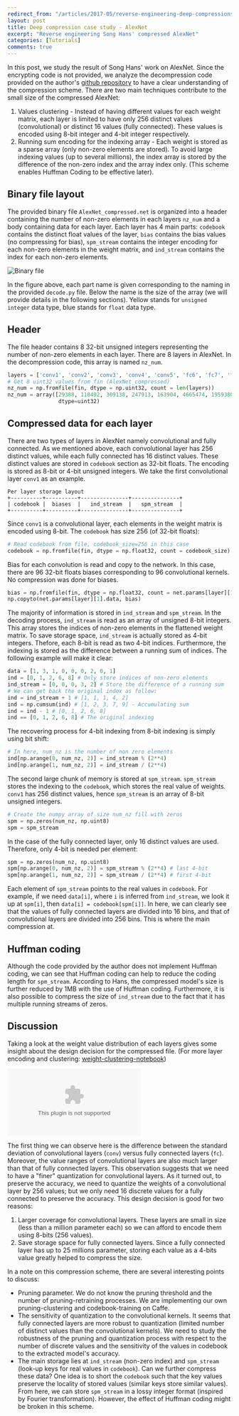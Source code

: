```yaml
---
redirect_from: "/articles/2017-05/reverse-engineering-deep-compressions"
layout: post
title: Deep compression case study - AlexNet
excerpt: "Reverse engineering Song Hans' compressed AlexNet"
categories: [Tutorials]
comments: true
---
```

In this post, we study the result of Song Hans' work on AlexNet. Since the
encrypting code is not provided, we analyze the decompression code provided
on the author's
[github repository](https://github.com/songhan/Deep-Compression-AlexNet) to
have a clear understanding of the compression scheme. There are two main
techniques contribute to the small size of the compressed AlexNet:
1. Values clustering - Instead of having different values for each weight
matrix, each layer is limited to have only 256 distinct values (convolutional)
or distinct 16 values (fully connected). These values is encoded using 8-bit
integer and 4-bit integer respectively.
2. Running sum encoding for the indexing array - Each weight is stored as a
sparse array (only non-zero elements are stored). To avoid large indexing
values (up to several millions), the index array is stored by the difference of
the non-zero index and the array index only. (This scheme enables Huffman Coding
to be effective later).

## Binary file layout

The provided binary file `AlexNet_compressed.net` is organized into a header
containing the number of non-zero elements in each layers `nz_num` and a body
containing data for each layer. Each layer has 4 main parts: `codebook`
contains the distinct float values of the layer, `bias` contains the bias
values (no compressing for bias), `spm_stream` contains the integer encoding
for each non-zero elements in the weight matrix, and `ind_stream` contains the
index for each non-zero elements.

![Binary file]({{site.baseurl}}/img/han_compressed_structure.png)

In the figure above, each part name is given corresponding to the naming in
the provided `decode.py` file. Below the name is the size of the array (we will
provide details in the following sections). Yellow stands for `unsigned integer`
data type, blue stands for `float` data type.

## Header

The file header contains 8 32-bit unsigned integers representing the number of
non-zero elements in each layer. There are 8 layers in AlexNet. In the
decompression code, this array is named `nz_num`.

```python
layers = ['conv1', 'conv2', 'conv3', 'conv4', 'conv5', 'fc6', 'fc7', 'fc8']
# Get 8 uint32 values from fin (AlexNet_compressed)
nz_num = np.fromfile(fin, dtype = np.uint32, count = len(layers))
nz_num = array([29388, 118492, 309138, 247913, 163904, 4665474, 1959380, 1061645],
                dtype=uint32)
```

## Compressed data for each layer

There are two types of layers in AlexNet namely convolutional and fully
connected. As we mentioned above, each convolutional layer has 256 distinct
values, while each fully connected has 16 distinct values. These distinct values
are stored in `codebook` section as 32-bit floats. The encoding is stored as
8-bit or 4-bit unsigned integers. We take the first convolutional layer `conv1`
as an example.

```
Per layer storage layout
+----------+----------+---------------+---------------+
| codebook |  biases  |   ind_stream  |   spm_stream  |
+----------+----------+---------------+---------------+
```

Since `conv1` is a convolutional layer, each elements in the weight matrix is
encoded using 8-bit. The `codebook` has size 256 (of 32-bit floats):

```python
# Read codebook from file, codebook_size=256 in this case
codebook = np.fromfile(fin, dtype = np.float32, count = codebook_size)
```

Bias for each convolution is read and copy to the network. In this case, there
are 96 32-bit floats biases corresponding to 96 convolutional kernels. No
compression was done for biases.

```python
bias = np.fromfile(fin, dtype = np.float32, count = net.params[layer][1].data.size)
np.copyto(net.params[layer][1].data, bias)
```

The majority of information is stored in `ind_stream` and `spm_stream`. In the
decoding process, `ind_stream` is read as an array of unsigned 8-bit integers.
This array stores the indices of non-zero elements in the flattened weight
matrix. To save storage space, `ind_stream` is actually stored as 4-bit
integers. Thefore, each 8-bit is read as two 4-bit indices. Furthermore, the
indexing is stored as the difference between a running sum of indices. The
following example will make it clear:

```python
data = [1, 3, 1, 0, 0, 0, 2, 0, 1]
ind = [0, 1, 2, 6, 8] # Only store indices of non-zero elements
ind_stream = [0, 0, 0, 3, 2] # Store the difference of a running sum
# We can get back the original index as follow:
ind = ind_stream + 1 # [1, 1, 1, 4, 2]
ind = np.cumsum(ind) # [1, 2, 3, 7, 9] - Accumulating sum
ind = ind - 1 # [0, 1, 2, 6, 8]
ind == [0, 1, 2, 6, 8] # The original indexing  
```

The recovering process for 4-bit indexing from 8-bit indexing is simply using
bit shift:

```python
# In here, num_nz is the number of non zero elements
ind[np.arange(0, num_nz, 2)] = ind_stream % (2**4)
ind[np.arange(1, num_nz, 2)] = ind_stream / (2**4)
```

The second large chunk of memory is stored at `spm_stream`. `spm_stream` stores
the indexing to the `codebook`, which stores the real value of weights. `conv1`
has 256 distinct values, hence `spm_stream` is an array of 8-bit unsigned
integers.

```python
# Create the numpy array of size num_nz fill with zeros
spm = np.zeros(num_nz, np.uint8)
spm = spm_stream
```

In the case of the fully connected layer, only 16 distinct values are used.
Therefore, only 4-bit is needed per element:

```python
spm = np.zeros(num_nz, np.uint8)
spm[np.arange(0, num_nz, 2)] = spm_stream % (2**4) # last 4-bit
spm[np.arange(1, num_nz, 2)] = spm_stream / (2**4) # first 4-bit
```

Each element of `spm_stream` points to the real values in `codebook`. For
example, if we need `data[i]`, where `i` is inferred from `ind_stream`, we
look it up at `spm[i]`, then `data[i] = codebook[spm[i]]`. In here, we can
clearly see that the values of fully connected layers are divided into 16 bins,
and that of convolutional layers are divided into 256 bins. This is where the
main compression at.

## Huffman coding

Although the code provided by the author does not implement Huffman coding, we
can see that Huffman coding can help to reduce the coding length for
`spm_stream`. According to Hans, the compressed model's size is
further reduced by 1MB with the use of Huffman coding. Furthermore, it is also
possible to compress the size of `ind_stream` due to the fact that it has
multiple running streams of zeros.

## Discussion

Taking a look at the weight value distribution of each layers gives some insight
about the design decision for the compressed file. (For more layer encoding and
clustering: [weight-clustering-notebook](https://github.com/net-titech/CREST-Deep-M/blob/master/notebooks/weight-clustering.ipynb))

![Violin]({{site.baseurl}}/img/alexnet-weights-violin-plot.bin)

The first thing we can observe here is the difference between the standard
deviation of convolutional layers (`conv`) versus fully connected layers (`fc`).
Moreover, the value ranges of convolutional layers are also much larger than
that of fully connected layers. This observation suggests that we need to have
a "finer" quantization for convolutional layers. As it turned out, to preserve
the accuracy, we need to quantize the weights of a convolutional layer by 256 values;
but we only need 16 discrete values for a fully connected to preserve the accuracy.
This design decision is good for two reasons:
1. Larger coverage for convolutional layers. These layers are small in size (less than
a million parameter each) so we can afford to encode them using 8-bits (256 values).
2. Save storage space for fully connected layers. Since a fully connected layer has
up to 25 millions parameter, storing each value as a 4-bits value greatly helped
to compress the size.

In a note on this compression scheme, there are several interesting points to discuss:

- Pruning parameter. We do not know the pruning threshold and the number of
pruning-retraining processes. We are implementing our own pruning-clustering
and codebook-training on Caffe.
- The sensitivity of quantization to the convolutional kernels. It seems that
fully connected layers are more robust to quantization (limited number of
distinct values than the convolutional kernels). We need to study the robustness
of the pruning and quantization process with respect to the number of discrete values
and the sensitivity of the values in codebook to the extracted model's accuracy.
- The main storage lies at `ind_stream` (non-zero index) and `spm_stream`
(look-up keys for real values in `codebook`). Can we further compress these
data? One idea is to short the `codebook` such that the key values preserve
the locality of stored values (similar keys store similar values). From here,
we can store `spm_stream` in a lossy integer format (inspired by Fourier
transformation). However, the effect of Huffman coding might be broken in this
scheme.
